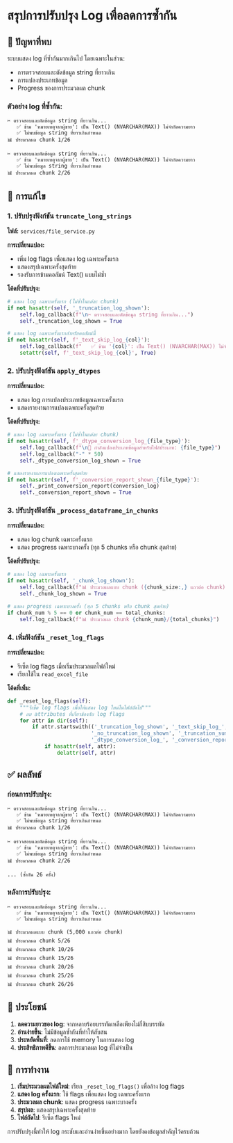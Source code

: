 # สรุปการปรับปรุง Log เพื่อลดการซ้ำกัน

## 🚨 ปัญหาที่พบ

ระบบแสดง log ที่ซ้ำกันมากเกินไป โดยเฉพาะในส่วน:
- การตรวจสอบและตัดข้อมูล string ที่ยาวเกิน
- การแปลงประเภทข้อมูล
- Progress ของการประมวลผล chunk

### ตัวอย่าง log ที่ซ้ำกัน:
```
✂️ ตรวจสอบและตัดข้อมูล string ที่ยาวเกิน...
   ✅ ข้าม 'หมายเหตุจากผู้ขาย': เป็น Text() (NVARCHAR(MAX)) ไม่จำกัดความยาว
   ✅ ไม่พบข้อมูล string ที่ยาวเกินกำหนด
📊 ประมวลผล chunk 1/26

✂️ ตรวจสอบและตัดข้อมูล string ที่ยาวเกิน...
   ✅ ข้าม 'หมายเหตุจากผู้ขาย': เป็น Text() (NVARCHAR(MAX)) ไม่จำกัดความยาว
   ✅ ไม่พบข้อมูล string ที่ยาวเกินกำหนด
📊 ประมวลผล chunk 2/26
```

## 🔧 การแก้ไข

### 1. ปรับปรุงฟังก์ชัน `truncate_long_strings`

**ไฟล์:** `services/file_service.py`

**การเปลี่ยนแปลง:**
- เพิ่ม log flags เพื่อแสดง log เฉพาะครั้งแรก
- แสดงสรุปเฉพาะครั้งสุดท้าย
- รองรับการข้ามคอลัมน์ Text() แบบไม่ซ้ำ

**โค้ดที่ปรับปรุง:**
```python
# แสดง log เฉพาะครั้งแรก (ไม่ซ้ำในแต่ละ chunk)
if not hasattr(self, '_truncation_log_shown'):
    self.log_callback(f"\n✂️ ตรวจสอบและตัดข้อมูล string ที่ยาวเกิน...")
    self._truncation_log_shown = True

# แสดง log เฉพาะครั้งแรกสำหรับคอลัมน์นี้
if not hasattr(self, f'_text_skip_log_{col}'):
    self.log_callback(f"   ✅ ข้าม '{col}': เป็น Text() (NVARCHAR(MAX)) ไม่จำกัดความยาว")
    setattr(self, f'_text_skip_log_{col}', True)
```

### 2. ปรับปรุงฟังก์ชัน `apply_dtypes`

**การเปลี่ยนแปลง:**
- แสดง log การแปลงประเภทข้อมูลเฉพาะครั้งแรก
- แสดงรายงานการแปลงเฉพาะครั้งสุดท้าย

**โค้ดที่ปรับปรุง:**
```python
# แสดง log เฉพาะครั้งแรก (ไม่ซ้ำในแต่ละ chunk)
if not hasattr(self, f'_dtype_conversion_log_{file_type}'):
    self.log_callback(f"\n🔄 กำลังแปลงประเภทข้อมูลสำหรับไฟล์ประเภท: {file_type}")
    self.log_callback("-" * 50)
    self._dtype_conversion_log_shown = True

# แสดงรายงานการแปลงเฉพาะครั้งสุดท้าย
if not hasattr(self, f'_conversion_report_shown_{file_type}'):
    self._print_conversion_report(conversion_log)
    self._conversion_report_shown = True
```

### 3. ปรับปรุงฟังก์ชัน `_process_dataframe_in_chunks`

**การเปลี่ยนแปลง:**
- แสดง log chunk เฉพาะครั้งแรก
- แสดง progress เฉพาะบางครั้ง (ทุก 5 chunks หรือ chunk สุดท้าย)

**โค้ดที่ปรับปรุง:**
```python
# แสดง log เฉพาะครั้งแรก
if not hasattr(self, '_chunk_log_shown'):
    self.log_callback(f"📊 ประมวลผลแบบ chunk ({chunk_size:,} แถวต่อ chunk)")
    self._chunk_log_shown = True

# แสดง progress เฉพาะบางครั้ง (ทุก 5 chunks หรือ chunk สุดท้าย)
if chunk_num % 5 == 0 or chunk_num == total_chunks:
    self.log_callback(f"📊 ประมวลผล chunk {chunk_num}/{total_chunks}")
```

### 4. เพิ่มฟังก์ชัน `_reset_log_flags`

**การเปลี่ยนแปลง:**
- รีเซ็ต log flags เมื่อเริ่มประมวลผลไฟล์ใหม่
- เรียกใช้ใน `read_excel_file`

**โค้ดที่เพิ่ม:**
```python
def _reset_log_flags(self):
    """รีเซ็ต log flags เพื่อให้แสดง log ใหม่ในไฟล์ถัดไป"""
    # ลบ attributes ที่เกี่ยวข้องกับ log flags
    for attr in dir(self):
        if attr.startswith(('_truncation_log_shown', '_text_skip_log_', '_truncate_log_', 
                           '_no_truncation_log_shown', '_truncation_summary_shown',
                           '_dtype_conversion_log_', '_conversion_report_shown', '_chunk_log_shown')):
            if hasattr(self, attr):
                delattr(self, attr)
```

## ✅ ผลลัพธ์

### ก่อนการปรับปรุง:
```
✂️ ตรวจสอบและตัดข้อมูล string ที่ยาวเกิน...
   ✅ ข้าม 'หมายเหตุจากผู้ขาย': เป็น Text() (NVARCHAR(MAX)) ไม่จำกัดความยาว
   ✅ ไม่พบข้อมูล string ที่ยาวเกินกำหนด
📊 ประมวลผล chunk 1/26

✂️ ตรวจสอบและตัดข้อมูล string ที่ยาวเกิน...
   ✅ ข้าม 'หมายเหตุจากผู้ขาย': เป็น Text() (NVARCHAR(MAX)) ไม่จำกัดความยาว
   ✅ ไม่พบข้อมูล string ที่ยาวเกินกำหนด
📊 ประมวลผล chunk 2/26

... (ซ้ำกัน 26 ครั้ง)
```

### หลังการปรับปรุง:
```
✂️ ตรวจสอบและตัดข้อมูล string ที่ยาวเกิน...
   ✅ ข้าม 'หมายเหตุจากผู้ขาย': เป็น Text() (NVARCHAR(MAX)) ไม่จำกัดความยาว
   ✅ ไม่พบข้อมูล string ที่ยาวเกินกำหนด

📊 ประมวลผลแบบ chunk (5,000 แถวต่อ chunk)
📊 ประมวลผล chunk 5/26
📊 ประมวลผล chunk 10/26
📊 ประมวลผล chunk 15/26
📊 ประมวลผล chunk 20/26
📊 ประมวลผล chunk 25/26
📊 ประมวลผล chunk 26/26
```

## 🎯 ประโยชน์

1. **ลดความยาวของ log**: จากหลายร้อยบรรทัดเหลือเพียงไม่กี่สิบบรรทัด
2. **อ่านง่ายขึ้น**: ไม่มีข้อมูลซ้ำกันที่ทำให้สับสน
3. **ประหยัดพื้นที่**: ลดการใช้ memory ในการแสดง log
4. **ประสิทธิภาพดีขึ้น**: ลดการประมวลผล log ที่ไม่จำเป็น

## 🔄 การทำงาน

1. **เริ่มประมวลผลไฟล์ใหม่**: เรียก `_reset_log_flags()` เพื่อล้าง log flags
2. **แสดง log ครั้งแรก**: ใช้ flags เพื่อแสดง log เฉพาะครั้งแรก
3. **ประมวลผล chunk**: แสดง progress เฉพาะบางครั้ง
4. **สรุปผล**: แสดงสรุปเฉพาะครั้งสุดท้าย
5. **ไฟล์ถัดไป**: รีเซ็ต flags ใหม่

การปรับปรุงนี้ทำให้ log กระชับและอ่านง่ายขึ้นอย่างมาก โดยยังคงข้อมูลสำคัญไว้ครบถ้วน 